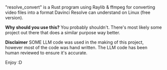"resolve_convert" is a Rust program using Raylib & ffmpeg for converting video files into a format Davinci Resolve can understand on Linux (free version).

**Why should you use this?**
You probably shouldn't. There's most likely some project out there that does a similar purpose way better.

**Disclaimer**
SOME LLM code was used in the making of this project, however most of the code was hand written. The LLM code has been human reviewed to ensure it's accurate.

Enjoy :D
